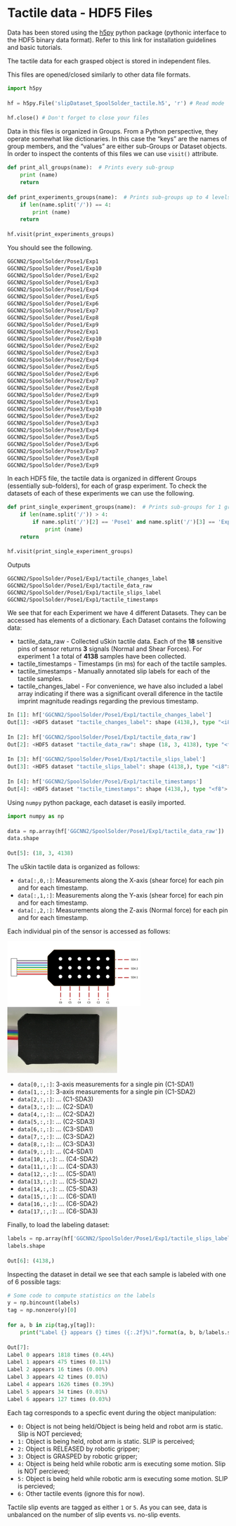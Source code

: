 # Tactile data - HDF5 Files
Data has been stored using the [h5py](https://docs.h5py.org/en/stable/) python package (pythonic interface to the HDF5 binary data format). Refer to this link for installation guidelines and basic tutorials.

The tactile data for each grasped object is stored in independent files.


This files are opened/closed similarly to other data file formats.

```python
import h5py

hf = h5py.File('slipDataset_SpoolSolder_tactile.h5', 'r') # Read mode

hf.close() # Don't forget to close your files
```

Data in this files is organized in Groups. From a Python perspective, they operate somewhat like dictionaries. In this case the “keys” are the names of group members, and the “values” are either sub-Groups or Dataset objects.
In order to inspect the contents of this files we can use ```visit()``` attribute.

```python
def print_all_groups(name):  # Prints every sub-group
    print (name) 
    return

def print_experiments_groups(name):  # Prints sub-groups up to 4 levels
    if len(name.split('/')) == 4:
        print (name) 
    return

hf.visit(print_experiments_groups)
```
You should see the following.

```
GGCNN2/SpoolSolder/Pose1/Exp1
GGCNN2/SpoolSolder/Pose1/Exp10
GGCNN2/SpoolSolder/Pose1/Exp2
GGCNN2/SpoolSolder/Pose1/Exp3
GGCNN2/SpoolSolder/Pose1/Exp4
GGCNN2/SpoolSolder/Pose1/Exp5
GGCNN2/SpoolSolder/Pose1/Exp6
GGCNN2/SpoolSolder/Pose1/Exp7
GGCNN2/SpoolSolder/Pose1/Exp8
GGCNN2/SpoolSolder/Pose1/Exp9
GGCNN2/SpoolSolder/Pose2/Exp1
GGCNN2/SpoolSolder/Pose2/Exp10
GGCNN2/SpoolSolder/Pose2/Exp2
GGCNN2/SpoolSolder/Pose2/Exp3
GGCNN2/SpoolSolder/Pose2/Exp4
GGCNN2/SpoolSolder/Pose2/Exp5
GGCNN2/SpoolSolder/Pose2/Exp6
GGCNN2/SpoolSolder/Pose2/Exp7
GGCNN2/SpoolSolder/Pose2/Exp8
GGCNN2/SpoolSolder/Pose2/Exp9
GGCNN2/SpoolSolder/Pose3/Exp1
GGCNN2/SpoolSolder/Pose3/Exp10
GGCNN2/SpoolSolder/Pose3/Exp2
GGCNN2/SpoolSolder/Pose3/Exp3
GGCNN2/SpoolSolder/Pose3/Exp4
GGCNN2/SpoolSolder/Pose3/Exp5
GGCNN2/SpoolSolder/Pose3/Exp6
GGCNN2/SpoolSolder/Pose3/Exp7
GGCNN2/SpoolSolder/Pose3/Exp8
GGCNN2/SpoolSolder/Pose3/Exp9
```
In each HDF5 file, the tactile data is organized in different Groups (essentially sub-folders), for each of grasp experiment. To check the datasets of each of these experiments we can use the following.
 
```python
def print_single_experiment_groups(name):  # Prints sub-groups for 1 grasp experiment
    if len(name.split('/')) > 4:
        if name.split('/')[2] == 'Pose1' and name.split('/')[3] == 'Exp1':
            print (name) 
    return

hf.visit(print_single_experiment_groups)
```
Outputs
```
GGCNN2/SpoolSolder/Pose1/Exp1/tactile_changes_label
GGCNN2/SpoolSolder/Pose1/Exp1/tactile_data_raw
GGCNN2/SpoolSolder/Pose1/Exp1/tactile_slips_label
GGCNN2/SpoolSolder/Pose1/Exp1/tactile_timestamps
```

We see that for each Experiment we have 4 different Datasets. They can be accessed has elements of a dictionary. Each Dataset contains the following data:
* tactile_data_raw - Collected uSkin tactile data. Each of the **18** sensitive pins of sensor returns **3** signals (Normal and Shear Forces). For experiment 1 a total of **4138** samples have been collected.
* tactile_timestamps - Timestamps (in ms) for each of the tactile samples.
* tactile_timestamps - Manually annotated slip labels for each of the tactile samples.
* tactile_changes_label - For convenience, we have also included a label array indicating if there was a significant overall diference in the tactile imprint magnitude readings regarding the previous timestamp.

```python
In [1]: hf['GGCNN2/SpoolSolder/Pose1/Exp1/tactile_changes_label']                                                                                                                                                                     
Out[1]: <HDF5 dataset "tactile_changes_label": shape (4138,), type "<i8">

In [2]: hf['GGCNN2/SpoolSolder/Pose1/Exp1/tactile_data_raw']                                                                                                                                                                          
Out[2]: <HDF5 dataset "tactile_data_raw": shape (18, 3, 4138), type "<f8">

In [3]: hf['GGCNN2/SpoolSolder/Pose1/Exp1/tactile_slips_label']                                                                                                                                                                       
Out[3]: <HDF5 dataset "tactile_slips_label": shape (4138,), type "<i8">

In [4]: hf['GGCNN2/SpoolSolder/Pose1/Exp1/tactile_timestamps']                                                                                                                                                                        
Out[4]: <HDF5 dataset "tactile_timestamps": shape (4138,), type "<f8">
```

Using ```numpy``` python package, each dataset is easily imported.

```python
import numpy as np

data = np.array(hf['GGCNN2/SpoolSolder/Pose1/Exp1/tactile_data_raw'])
data.shape

Out[5]: (18, 3, 4138)
```

The uSkin tactile data is organized as follows:

* ```data[:,0,:]```: Measurements along the X-axis (shear force) for each pin and for each timestamp.
* ```data[:,1,:]```: Measurements along the Y-axis (shear force) for each pin and for each timestamp.
* ```data[:,2,:]```: Measurements along the Z-axis (Normal force) for each pin and for each timestamp.

Each individual pin of the sensor is accessed as follows:

![uskin_cans]
![uskin]

* ```data[0,:,:]```: 3-axis measurements for a single pin (C1-SDA1)
* ```data[1,:,:]```: 3-axis measurements for a single pin (C1-SDA2)
* ```data[2,:,:]```: ... (C1-SDA3)
* ```data[3,:,:]```: ... (C2-SDA1)
* ```data[4,:,:]```: ... (C2-SDA2)
* ```data[5,:,:]```: ... (C2-SDA3)
* ```data[6,:,:]```: ... (C3-SDA1)
* ```data[7,:,:]```: ... (C3-SDA2)
* ```data[8,:,:]```: ... (C3-SDA3)
* ```data[9,:,:]```: ... (C4-SDA1)
* ```data[10,:,:]```: ... (C4-SDA2)
* ```data[11,:,:]```: ... (C4-SDA3)
* ```data[12,:,:]```: ... (C5-SDA1)
* ```data[13,:,:]```: ... (C5-SDA2)
* ```data[14,:,:]```: ... (C5-SDA3)
* ```data[15,:,:]```: ... (C6-SDA1)
* ```data[16,:,:]```: ... (C6-SDA2)
* ```data[17,:,:]```: ... (C6-SDA3)


Finally, to load the labeling dataset:
```python
labels = np.array(hf['GGCNN2/SpoolSolder/Pose1/Exp1/tactile_slips_label'])
labels.shape

Out[6]: (4138,)
```

Inspecting the dataset in detail we see that each sample is labeled with one of 6 possible tags:

```python
# Some code to compute statistics on the labels
y = np.bincount(labels) 
tag = np.nonzero(y)[0] 

for a, b in zip(tag,y[tag]): 
    print("Label {} appears {} times ({:.2f}%)".format(a, b, b/labels.shape[0]))

Out[7]: 
Label 0 appears 1818 times (0.44%)
Label 1 appears 475 times (0.11%)
Label 2 appears 16 times (0.00%)
Label 3 appears 42 times (0.01%)
Label 4 appears 1626 times (0.39%)
Label 5 appears 34 times (0.01%)
Label 6 appears 127 times (0.03%)
```

Each tag corresponds to a specfic event during the object manipulation:

* ```0:``` Object is not being held/Object is being held and robot arm is static. Slip is NOT percieved;
* ```1:``` Object is being held, robot arm is static. SLIP is perceived;
* ```2:``` Object is RELEASED by robotic gripper;
* ```3:``` Object is GRASPED by robotic gripper;
* ```4:``` Object is being held while robotic arm is executing some motion. Slip is NOT percieved;
* ```5:``` Object is being held while robotic arm is executing some motion. SLIP is percieved;
* ```6:``` Other tactile events (ignore this for now).

Tactile slip events are tagged as either ```1``` or ```5```. As you can see, data is unbalanced on the number of slip events vs. no-slip events.

[uskin_cans]: https://github.com/ARQ-CRISP/slip_detection_dataset_2021/blob/main/images/uskin_cans.png "uskin_pins_canID.png"
[uskin]: https://github.com/ARQ-CRISP/slip_detection_dataset_2021/blob/main/images/sensor.jpg "sensor.png"
<!-- [uskin_cans]: ../images/uskin_cans.png "uskin_pins_canID.png"
[uskin]: ../images/sensor.jpg "sensor.png" -->

